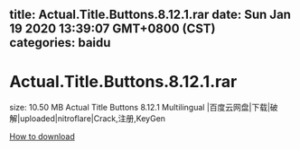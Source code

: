 
title: Actual.Title.Buttons.8.12.1.rar
date: Sun Jan 19 2020 13:39:07 GMT+0800 (CST)    
categories: baidu
---

# Actual.Title.Buttons.8.12.1.rar
size: 10.50 MB
 Actual Title Buttons 8.12.1 Multilingual |百度云网盘|下载|破解|uploaded|nitroflare|Crack,注册,KeyGen
 

[How to download](https://bpcam.bemobtrk.com/go/2ceec3aa-1ca2-46d6-b9ff-aaa5c184517c?jno=3080)